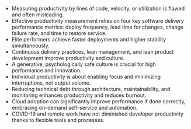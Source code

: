 - Measuring productivity by lines of code, velocity, or utilization is flawed and often misleading.
- Effective productivity measurement relies on four key software delivery performance metrics: deploy frequency, lead time for changes, change failure rate, and time to restore service.
- Elite performers achieve faster deployments and higher stability simultaneously.
- Continuous delivery practices, lean management, and lean product development improve productivity and culture.
- A generative, psychologically safe culture is crucial for high performance and innovation.
- Individual productivity is about enabling focus and minimizing interruptions, not output volume.
- Reducing technical debt through architecture, maintainability, and monitoring enhances productivity and reduces burnout.
- Cloud adoption can significantly improve performance if done correctly, embracing on-demand self-service and automation.
- COVID-19 and remote work have not diminished developer productivity thanks to flexible tools and processes.

